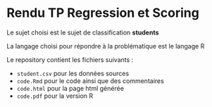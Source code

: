 # Rendu TP Regression et Scoring

Le sujet choisi est le sujet de classification **students**

La langage choisi pour répondre à la problématique est le langage R


Le repository contient les fichiers suivants :
- `student.csv` pour les données sources
- `code.Rmd` pour le code ainsi que des commentaires
- `code.html` pour la page html générée
- `code.pdf` pour la version R
